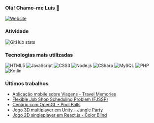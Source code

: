 ### Olá! Chamo-me Luís 👋

[![Website](https://img.shields.io/website-up-down-green-red/http/monip.org.svg?label=LUISPEREIRALABS.com)](https://luispereiralabs.com)


### Atividade

![GitHub stats](https://github-readme-stats.vercel.app/api?username=luispereira1999&show_icons=true&theme=dracula&hide=stars,contribs)


### Tecnologias mais utilizadas

<div style="display: inline_block">
   <img src="https://img.shields.io/badge/HTML5-E34F26?style=for-the-badge&logo=html5&logoColor=white" alt="HTML5">
   <img src="https://img.shields.io/badge/JavaScript-F7DF1E?style=for-the-badge&logo=javascript&logoColor=black" alt="JavaScript">
   <img src="https://img.shields.io/badge/CSS3-1572B6?style=for-the-badge&logo=css3&logoColor=white" alt="CSS3">

   <img src="https://img.shields.io/badge/Node.js-43853D?style=for-the-badge&logo=node.js&logoColor=white" alt="Node.js">
   <img src="https://img.shields.io/badge/C%23-239120?style=for-the-badge&logo=c-sharp&logoColor=white" alt="CSharp">

   <img src="https://img.shields.io/badge/MySQL-00000F?style=for-the-badge&logo=mysql&logoColor=white" alt="MySQL">
   <img src="https://img.shields.io/badge/PHP-777BB4?style=for-the-badge&logo=php&logoColor=white" alt="PHP">
   <img src="https://img.shields.io/badge/Kotlin-0095D5?&style=for-the-badge&logo=kotlin&logoColor=white" alt="Kotlin">
</div>


### Últimos trabalhos

- [Aplicação mobile sobre Viagens - Travel Memories](https://github.com/luispereira1999/travel-memories)
- [Flexible Job Shop Scheduling Problem (FJSSP)](https://github.com/luispereira1999/fjssp)
- [Cenário com OpenGL - Pool Balls](https://github.com/luispereira1999/pool-balls)
- [Jogo 3D multiplayer em Unity - Jungle Party](https://github.com/luispereira1999/jungle-party)
- [Jogo 2D singleplayer em React.js - Color Blind](https://github.com/luispereira1999/color-blind)

<!--
Here are some ideas to get you started:
- 🔭 I’m currently working on ...
- 🌱 I’m currently learning ...
- 👯 I’m looking to collaborate on ...
- 🤔 I’m looking for help with ...
- 💬 Ask me about ...
- 📫 How to reach me: ...
- 😄 Pronouns: ...
- ⚡ Fun fact: ...
- ✨ ...
-->
